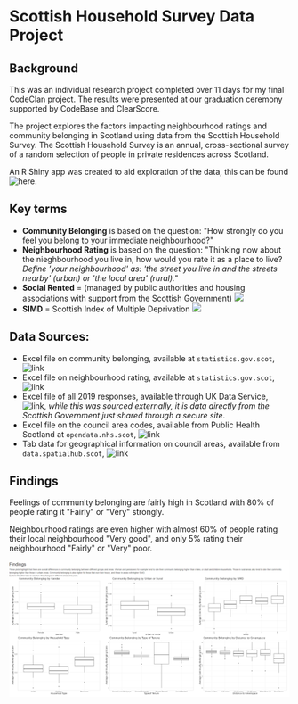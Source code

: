 # Scottish Household Survey Data Project

## Background
This was an individual research project completed over 11 days for my final CodeClan project. The results were presented at our graduation ceremony supported by CodeBase and ClearScore.

The project explores the factors impacting neighbourhood ratings and community belonging in Scotland using data from the Scottish Household Survey. The Scottish Household Survey is an annual, cross-sectional survey of a random selection of people in private residences across Scotland.

An R Shiny app was created to aid exploration of the data, this can be found ![here](https://emma-menzies.shinyapps.io/scottish_household_survey_exploration/).

## Key terms

* **Community Belonging** is based on the question: "How strongly do you feel you belong to your immediate neighbourhood?"
* **Neighbourhood Rating** is based on the question: "Thinking now about the nieghbourhood you live in, how would you rate it as a place to live? *Define 'your neighbourhood' as: 'the street you live in and the streets nearby' (urban) or 'the local area' (rural).*"
* **Social Rented** = (managed by public authorities and housing associations with support from the Scottish Government) ![](https://www.gov.scot/policies/social-housing/)
* **SIMD** = Scottish Index of Multiple Deprivation
![](https://www.gov.scot/collections/scottish-index-of-multiple-deprivation-2020/)

## Data Sources:

* Excel file on community belonging, available at `statistics.gov.scot`, ![link](https://statistics.gov.scot/resource?uri=http%3A%2F%2Fstatistics.gov.scot%2Fdata%2Fcommunity-belonging---shs)
* Excel file on neighbourhood rating, available at `statistics.gov.scot`, ![link](https://statistics.gov.scot/resource?uri=http%3A%2F%2Fstatistics.gov.scot%2Fdata%2Fneighbourhood-rating---shs)
* Excel file of all 2019 responses, available through UK Data Service, ![link](ukdataservice.ac.uk), *while this was sourced externally, it is data directly from the Scottish Government just shared through a secure site*.
* Excel file on the council area codes, available from Public Health Scotland at `opendata.nhs.scot`,  ![link](https://www.opendata.nhs.scot/km/dataset/geography-codes-and-labels)
* Tab data for geographical information on council areas, available from `data.spatialhub.scot`, ![link](https://data.spatialhub.scot/dataset/local_authority_boundaries-is/resource/d24c5735-0f1c-4819-a6bd-dbfeb93bd8e4)
  
## Findings
Feelings of community belonging are fairly high in Scotland with 80% of people rating it "Fairly" or "Very" strongly.

Neighbourhood ratings are even higher with almost 60% of people rating their local neighbourhood "Very good", and only 5% rating their neighbourhood "Fairly" or "Very" poor.

![](https://github.com/Emmz900/scottish_housing_project/blob/main/documentation/app_screenshot_findings.png)


